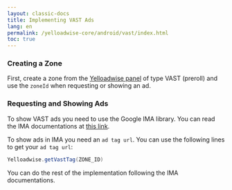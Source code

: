 ```yaml
---
layout: classic-docs
title: Implementing VAST Ads
lang: en
permalink: /yelloadwise-core/android/vast/index.html
toc: true
---
```

### Creating a Zone
First, create a zone from the [Yelloadwise panel](https://dashboard.yelloadwise.ir/) of type VAST (preroll) and use the `zoneId` when requesting or showing an ad.

### Requesting and Showing Ads
To show VAST ads you need to use the Google IMA library.
You can read the IMA documentations at [this link](https://developers.google.com/interactive-media-ads/docs/sdks/android).  

To show ads in IMA you need an `ad tag url`. You can use the following lines to get your `ad tag url`:

```java
Yelloadwise.getVastTag(ZONE_ID)
```
You can do the rest of the implementation following the IMA documentations.
